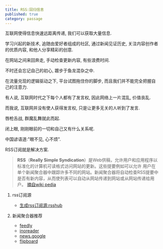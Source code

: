 ```yaml
---
title: RSS:回归信息
published: true
category: passage
---
```


​互联网使得信息快速远距离传递, 我们可以获取大量信息.

​学习兴起的新技术, 追随由爱好者组成的社区, 通过新闻见证历史, 关注内容创作者的优质内容, 和他人分享精彩的创意.

​在网站之间来回奔走, 手动检查更新内容, 有些浪费时间.

​不时还会忘记自己的初心, 踱步于鱼龙混杂之中.

在流量兑现的逻辑驱动之下, 平台试图拖住你的脚步, 而且我们并不能完全把握自己的注意力.

有人说, 互联网时代之下每个人都有了发言权, 因此网络上一片混乱, 价值丧乱.

而我说, 互联网并没有使人获得发言权, 只是让更多无关的人听到了发言.

唇枪舌战, 群魔乱舞就此而起.

闭上眼, 刚刚眼前的一切和自己又有什么关系呢.

中国谚语道:"眼不见, 心不烦".

RSS订阅就是解决方案.

> ​**RSS**（**Really Simple Syndication**）是Web供稿，允许用户和应用程序以标准化的计算机可读格式访问网站的更新。这些提要例如可以允许
>用户在单个新闻聚合器中跟踪许多不同的网站。新闻聚合器将自动检查RSS提要中是否有新内容，从而使列表可以自动从网站传递到网站或从网站传递给用户。
>[摘自wiki pedia](https://en.wikipedia.org/wiki/RSS#:~:text=RSS%20RDF%20Site%20Summary%20or,in%20a%20single%20news%20aggregator)

1. rss订阅源

    + [生成rss订阅源:rsshub](https://docs.rsshub.app/)

2. 新闻聚合器推荐

    + [feedly](https://feedly.com/)
    + [inoreader](https://www.inoreader.com/)
    + [news.google](https://news.google.com/)
    + [flipboard](https://flipboard.com/)